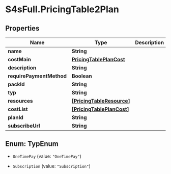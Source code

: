 # S4sFull.PricingTable2Plan

## Properties
Name | Type | Description | Notes
------------ | ------------- | ------------- | -------------
**name** | **String** |  | [optional] 
**costMain** | [**PricingTablePlanCost**](PricingTablePlanCost.md) |  | [optional] 
**description** | **String** |  | [optional] 
**requirePaymentMethod** | **Boolean** |  | [optional] 
**packId** | **String** |  | [optional] 
**typ** | **String** |  | [optional] 
**resources** | [**[PricingTableResource]**](PricingTableResource.md) |  | [optional] 
**costList** | [**[PricingTablePlanCost]**](PricingTablePlanCost.md) |  | [optional] 
**planId** | **String** |  | [optional] 
**subscribeUrl** | **String** |  | [optional] 


<a name="TypEnum"></a>
## Enum: TypEnum


* `OneTimePay` (value: `"OneTimePay"`)

* `Subscription` (value: `"Subscription"`)




